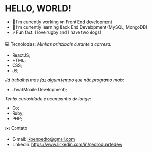 # HELLO, WORLD!

- 🔭 I’m currently working on Front End development
- 🌱 I’m currently learning Back End Development (MySQL, MongoDB)
- ⚡ Fun fact: I love rugby and I have two dogs!

💻 Tecnologias;
*Minhas principais durante a carreira:*
- ReactJS;
- HTML;
- CSS;
- JS;

*Já trabalhei mas faz algum tempo que não programo mais:*
- Java(Mobile Development);

*Tenho curiosidade e acompanho de longe:*
- Go;
- Ruby;
- PHP;

✉️ Contato
- E-mail: ikbenpedro@gmail.com
- Linkedin: https://www.linkedin.com/in/pedroduartedev/
